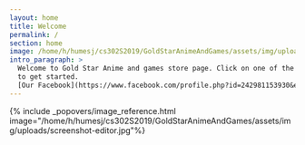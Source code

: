 ```yaml
---
layout: home
title: Welcome
permalink: /
section: home
image: /home/h/humesj/cs302S2019/GoldStarAnimeAndGames/assets/img/uploads/screenshot-editor.jpg
intro_paragraph: >
  Welcome to Gold Star Anime and games store page. Click on one of the links above
  to get started.
  [Our Facebook](https://www.facebook.com/profile.php?id=242981153930&epa=SEARCH_BOX)
---
```

{% include _popovers/image_reference.html image="/home/h/humesj/cs302S2019/GoldStarAnimeAndGames/assets/img/uploads/screenshot-editor.jpg"%}
